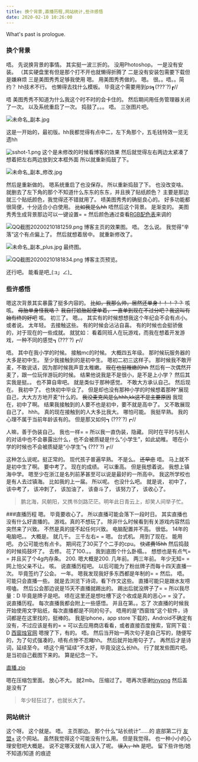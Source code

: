 ```yaml
---
title: 换个背景,直播历程,网站统计,些许感悟
date: 2020-02-10 10:26:00
---
```

What's past is prologue.

<!--more-->

### 换个背景
唔。
先说换背景的事情。
其实挺一波三折的。
没用Photoshop。
一是没有安装。
（其实硬盘里有但是那个打不开也就懒得折腾了
二是没有安装包需要下载但是嫌麻烦
三是美图秀秀足够我使用
嗯。
用美图秀秀做的。
嗯。
很。。唔。。简约？
hh技术不行。
也懒得去找什么模板。
毕竟这个需要用到ps┓(???`?)┏//


唔
美图秀秀不知道为什么我这个时不时的会卡住的。
然后期间用任务管理器关闭了一次。
以及系统重启了一次。
捣鼓了。。。
唔。
三张图片吧。


![未命名_副本.jpg][1]


这是一开始的，最初版。hh我都觉得有点中二，左下角那个，五毛钱特效一览无遗hh

![sshot-1.png][2]
这个是未修改的时候看博客的效果
然后就觉得左右两边太紧凑了
想着把左右两边放到文本框外面
所以就重新捣鼓了下。


![未命名_副本_修改.jpg][3]

然后是重新做的。
嗯系统重启了也没保存。
所以重新捣鼓了下。
也没改变啥。
就删去了左下角的那个不知道什么东东的东东，并且换了贴纸颜色？
主要是那边就三个贴纸颜色，我觉得还不错就用了。
啧美图秀秀的确挺良心的。
好多功能都很简便，十分适合小白使用。
~~比如我是么hh~~
唔然后这个背景。
是渐变的。
美图秀秀生成背景那边可以一键设置= =
然后颜色通过查看[RGB配色表][4]来调的


![QQ截图20200210181259.png][5]
博客主页的效果图。
唔。
怎么说。
我觉得“辛落”这个有点偏上了。
然后就想着居中。
就重新修改了。


![未命名_副本_plus.jpg][6]
最终图。

![QQ截图20200210181834.png][7]
博客主页预览。

还行吧。
能看是吧_(:з」∠)_


### 些许感悟
嗯这次背景其实暴露了挺多内容的。
~~比如，我那么帅，居然还单身！！！？？~~
咳咳。
~~母胎单身怪我咯？~~
~~我自打娘胎起便单着，一直单到现在不过分吧？我这叫有始有终的好吧~~
咳。
初三了。
嗯。。
其实有的时候想想我这个年纪会不会有点小。
或者说。
太年轻。
去接触这些。
有的时候会沾沾自喜。
有的时候也会挺骄傲的，对于现在的一些成就。
就犹如：
看着同班人在玩游戏，而我在想着开发游戏，一种不同的感觉┓(???`?)┏//

唔。
其中在我小学的时候。
接触mc的时候。
大概四五年级。
那时候玩服务器的大多是初中生。
至少我接触到的是初中生。
嗯初二初三这样子。
那时候我不敢开麦，不敢说话，因为那时候我声音太稚嫩。
~~现在也挺稚嫩的hh~~
然后有一次偶然开麦了，跟一位玩伴游玩的时候。
结果他说我是不是很小，是不是上小学？
然后其实我是挺。。
也不算自卑吧。
就是类似于那种感觉。
不敢大方承认自己。
然后现在。
我初中了。
也快初中毕业了。
但是却也没有那种小学的时候想着那种“展现自己，大大方方地开麦”什么的。
~~我没麦克风是么hhh,kk这不是主要原因~~
我现在，初中了啊。
结果我接触到的人要不也是初中，要不就是高中了。
又不敢展现自己了。
hhh。
真的现在接触到的人大多比我大。
哪怕可能。
我挺早熟。
我的心理不属于当前年龄该有的。
但是那又如何┓(???`?)┏//


人嘛，善于伪装自己。
我也一样= =
所以我一直伪装，隐藏。
同时在平时与别人的对话中也不会暴露出什么，也不会被质疑是什么“小学生”，如此幼稚。
嗯在小学的时候也不会被质疑是“小学生”┓(???`?)┏//

这种怎么说呢。挺正常的。
现代孩子普遍早熟。
不是么。
~~还早恋~~
唔。
马上就不是初中生了啊。
要中考了。
现在的成绩。
可以重高。
但是我想着说。
我想上镇海中学。
嗯至少在浙江是名列前茅甚至可以说是最好的一所高中。
我这所学校也是有人去过镇海。
比如我的上一届。
所以呢。
也没什么吧。
就是说，
初中了，
该中考了，
该冲刺了，
该加油了，
该奋斗了，
该努力了，
该收心了。

> 鹏北海，风朝阳，又携书剑路茫茫。明年此日青云上，却笑人间举子忙。


###直播历程
嗯。
毕竟要收心了。
所以直播可能会落下一段时日。
其实直播也没有什么好直播的。
游戏。真的不想玩了。
除非什么时候看到有关游戏内容然后突然来了兴致。
不然是真的提不起任何兴致。
电脑配置并不高。
很低。
14年的电脑吧。。
大概是。
就几千。
三千左右= =
嗯。
台式机。
用到了现在。
能用吧。
办公可能也有点卡。
期间花了30买了个二手的cpu。
~~快递费15hh~~
然后捣鼓的时候捣鼓坏了。
去修。
花了100.。。
我到底图个什么卧榻。。
想想也是有点气= =
并且买了个4g内存条。
200.
嗯大概是200.
几年前。
两三年前。
年少无知= =
网上怕父亲不让。
咳。
说直播历程吧。
以后可能为了粉丝牌子而每十四天直播一次。
毕竟签约了公会。
一年。
嗯我发现我好多东西都是年制的= =
然后。
唔。
可能只会直播一些。
就是去浏览下诗词，看下作文这些。
直播可能只是跟水友唠唠嗑。
然后公会那边说是15天不直播就踢出的。
踢出后就没牌子了= =
所以我尽量：D
毕竟是牌子是吧。
啧在这里还是想吐槽下这个收成是真的恶心= =
没了。
说直播历程。
每次直播我都会附上一些感悟。
并且在第。。忘了 次直播的时候我开始使用文字贴纸，每次直播都是不同的句子。
唔用的是“西窗烛”这个软件，诗词都是在这里找的，挺棒的。
我是Iphone，app store 下载的，Android不确定有没有，不过应该是有的= =
可以去应用商店看看，或者直接百度搜索，官网下载：D
[西窗烛官网][8]
嗯搜了下，有的。
唔。
然后当开始一两次句子是自己写的，随便写的，为了句式强凑的，啧有点惨不忍睹hh。
然后就开始用句子了。
再然后才是诗词，延续至今。
啧这个用“延续”不太好，毕竟没这么长hh。
行了就发些图片吧。
是当初自己截图下来的。
算是纪念一下。

[直播.zip][9]

嗯在压缩包里面。
放心不大。
就2mb。
压缩过了。
嗯再次感谢[tinypng][10]
然后盖是没有了

> 年少轻狂过了，也就长大了。


### 网站统计
这个呀。
这个就是。
唔。
主页那边。
那个什么“站长统计”……的
底部第二行
[友盟+][11]
这个网站。
虽然我觉得这个可能没有什么用。
但是我觉得。
也一种小小的心理安慰吧大概是。
说不定哪天就有人误入了呢。
~~误入，hh~~
是吧。
留下些许他/她 不知道/知道 的痕迹







  


[1]: https://wansz.xyz/usr/uploads/2020/02/570652119.jpg
[2]: https://wansz.xyz/usr/uploads/2020/02/3235530669.png
[3]: https://wansz.xyz/usr/uploads/2020/02/1724194357.jpg
[4]: http://www.wahart.com.hk/rgb.htm
[5]: https://wansz.xyz/usr/uploads/2020/02/2991056121.png
[6]: https://wansz.xyz/usr/uploads/2020/02/1086559437.jpg
[7]: https://wansz.xyz/usr/uploads/2020/02/2560948370.png
[8]: http://www.xcz.im/
[9]: https://wansz.xyz/usr/uploads/2020/02/715364864.zip
[10]: https://tinypng.com/
[11]: https://web.umeng.com/main.php?c=user&a=index
